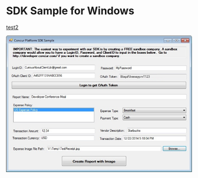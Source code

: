SDK Sample for Windows
=======================





[test2](../README.md)



![SKD Windows Sample Screenshot](../../figures/windows_sample_figure1.jpg)
